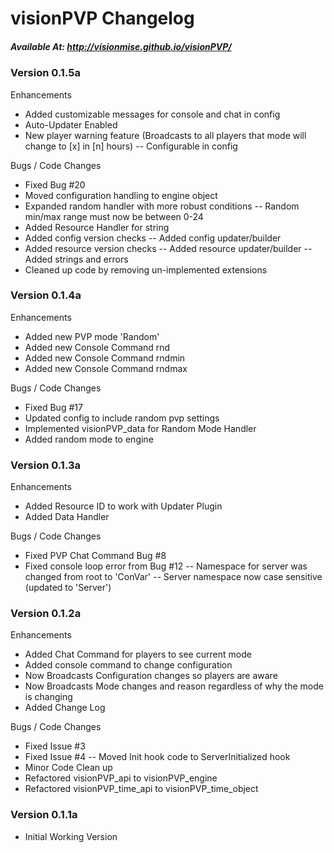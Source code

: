 # visionPVP Changelog
##### Available At: http://visionmise.github.io/visionPVP/

### Version 0.1.5a

Enhancements
- Added customizable messages for console and chat in config
- Auto-Updater Enabled
- New player warning feature (Broadcasts to all players that mode will change to [x] in [n] hours)
-- Configurable in config

Bugs / Code Changes
- Fixed Bug #20
- Moved configuration handling to engine object
- Expanded random handler with more robust conditions
-- Random min/max range must now be between 0-24
- Added Resource Handler for string
- Added config version checks
-- Added config updater/builder
- Added resource version checks
-- Added resource updater/builder
-- Added strings and errors
- Cleaned up code by removing un-implemented extensions

### Version 0.1.4a

Enhancements
- Added new PVP mode 'Random'
- Added new Console Command rnd
- Added new Console Command rndmin
- Added new Console Command rndmax

Bugs / Code Changes
- Fixed Bug #17
- Updated config to include random pvp settings
- Implemented visionPVP_data for Random Mode Handler
- Added random mode to engine

### Version 0.1.3a

Enhancements
- Added Resource ID to work with Updater Plugin
- Added Data Handler

Bugs / Code Changes
- Fixed PVP Chat Command Bug #8
- Fixed console loop error from Bug #12
-- Namespace for server was changed from root to 'ConVar'
-- Server namespace now case sensitive (updated to 'Server')

### Version 0.1.2a

Enhancements
- Added Chat Command for players to see current mode
- Added console command to change configuration
- Now Broadcasts Configuration changes so players are aware
- Now Broadcasts Mode changes and reason regardless of why the mode is changing
- Added Change Log

Bugs / Code Changes
- Fixed Issue #3
- Fixed Issue #4
-- Moved Init hook code to ServerInitialized hook
- Minor Code Clean up
- Refactored visionPVP_api to visionPVP_engine
- Refactored visionPVP_time_api to visionPVP_time_object

### Version 0.1.1a
- Initial Working Version